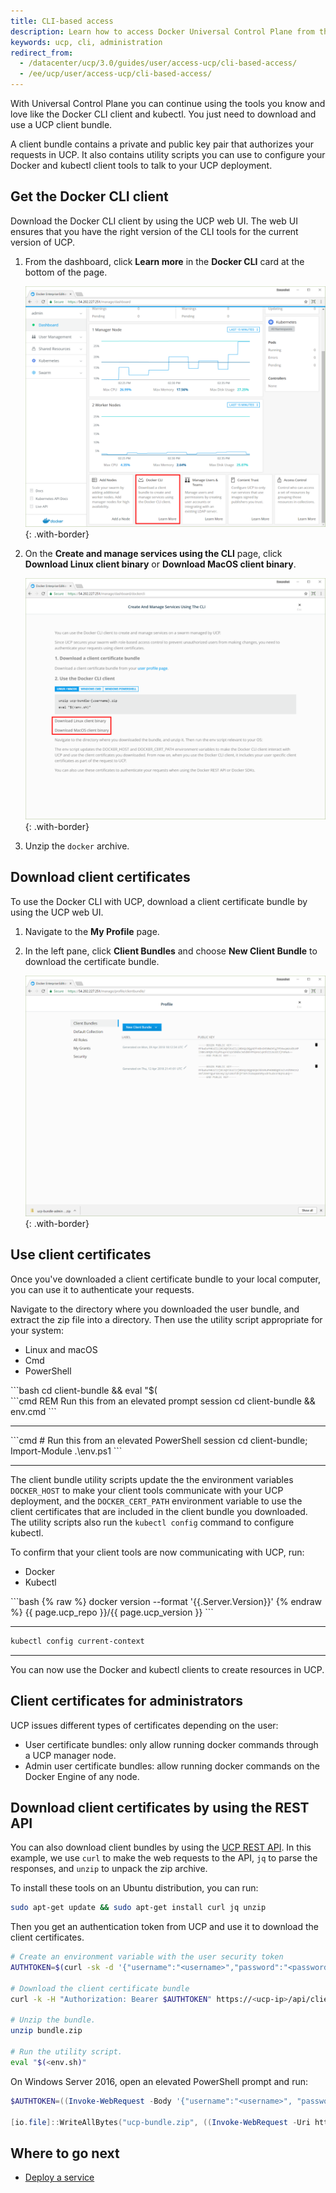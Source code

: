 ```yaml
---
title: CLI-based access
description: Learn how to access Docker Universal Control Plane from the CLI.
keywords: ucp, cli, administration
redirect_from:
  - /datacenter/ucp/3.0/guides/user/access-ucp/cli-based-access/
  - /ee/ucp/user/access-ucp/cli-based-access/
---
```


With Universal Control Plane you can continue using the tools you know and
love like the Docker CLI client and kubectl. You just need to download and use
a UCP client bundle.

A client bundle contains a private and public key pair that authorizes your
requests in UCP. It also contains utility scripts you can use to configure
your Docker and kubectl client tools to talk to your UCP deployment.

## Get the Docker CLI client

Download the Docker CLI client by using the UCP web UI. The web UI ensures that
you have the right version of the CLI tools for the current version of UCP.

1.  From the dashboard, click **Learn more** in the **Docker CLI** card at the
    bottom of the page.
    
    ![](../images/cli-based-access-2.png){: .with-border}

2.  On the **Create and manage services using the CLI** page, click 
    **Download Linux client binary** or **Download MacOS client binary**.

    ![](../images/cli-based-access-3.png){: .with-border}

3.  Unzip the `docker` archive.

## Download client certificates

To use the Docker CLI with UCP, download a client certificate bundle by using 
the UCP web UI.

1.  Navigate to the **My Profile** page.
2.  In the left pane, click **Client Bundles** and choose **New Client Bundle**
    to download the certificate bundle.

    ![](../images/cli-based-access-1.png){: .with-border}

## Use client certificates

Once you've downloaded a client certificate bundle to your local computer, you
can use it to authenticate your requests.

Navigate to the directory where you downloaded the user bundle, and extract the
zip file into a directory. Then use the utility script appropriate for your
system:

<ul class="nav nav-tabs">
  <li class="active"><a data-toggle="tab" data-target="#linux">Linux and macOS</a></li>
  <li><a data-toggle="tab" data-target="#cmd">Cmd</a></li>
  <li><a data-toggle="tab" data-target="#powershell">PowerShell</a></li>
</ul>
<div class="tab-content">
<div id="linux" class="tab-pane fade in active" markdown="1">
```bash
cd client-bundle && eval "$(<env.sh)"
```
<hr>
</div>
<div id="cmd" class="tab-pane fade" markdown="1">
```cmd
REM Run this from an elevated prompt session
cd client-bundle && env.cmd
```
<hr>
</div>
<div id="powershell" class="tab-pane fade" markdown="1">
```cmd
# Run this from an elevated PowerShell session
cd client-bundle; Import-Module .\env.ps1
```
<hr>
</div>
</div>

The client bundle utility scripts update the the environment variables
`DOCKER_HOST` to make your client tools communicate with your UCP deployment,
and the `DOCKER_CERT_PATH` environment variable to use the client certificates
that are included in the client bundle you downloaded. The utility scripts also
run the `kubectl config` command to configure kubectl.

To confirm that your client tools are now communicating with UCP, run:

<ul class="nav nav-tabs">
  <li class="active"><a data-toggle="tab" data-target="#docker">Docker</a></li>
  <li><a data-toggle="tab" data-target="#kube">Kubectl</a></li>
</ul>
<div class="tab-content">
<div id="docker" class="tab-pane fade in active" markdown="1">
```bash
{% raw %}
docker version --format '{{.Server.Version}}'
{% endraw %}
{{ page.ucp_repo }}/{{ page.ucp_version }}
```
<hr>
</div>
<div id="kube" class="tab-pane fade" markdown="1">

```bash
kubectl config current-context
```
<hr>
</div>
</div>

You can now use the Docker and kubectl clients to create resources in UCP.

## Client certificates for administrators

UCP issues different types of certificates depending on the user:

* User certificate bundles: only allow running docker commands through a UCP
  manager node.
* Admin user certificate bundles: allow running docker commands on the
  Docker Engine of any node.

## Download client certificates by using the REST API

You can also download client bundles by using the
[UCP REST API](/reference/ucp/3.0/api/). In this example,
we use `curl` to make the web requests to the API, `jq` to parse the
responses, and `unzip` to unpack the zip archive.

To install these tools on an Ubuntu distribution, you can run:

```bash
sudo apt-get update && sudo apt-get install curl jq unzip
```

Then you get an authentication token from UCP and use it to download the
client certificates.

```bash
# Create an environment variable with the user security token
AUTHTOKEN=$(curl -sk -d '{"username":"<username>","password":"<password>"}' https://<ucp-ip>/auth/login | jq -r .auth_token)

# Download the client certificate bundle
curl -k -H "Authorization: Bearer $AUTHTOKEN" https://<ucp-ip>/api/clientbundle -o bundle.zip

# Unzip the bundle.
unzip bundle.zip

# Run the utility script.
eval "$(<env.sh)"
```

On Windows Server 2016, open an elevated PowerShell prompt and run:

```powershell
$AUTHTOKEN=((Invoke-WebRequest -Body '{"username":"<username>", "password":"<password>"}' -Uri https://`<ucp-ip`>/auth/login -Method POST).Content)|ConvertFrom-Json|select auth_token -ExpandProperty auth_token

[io.file]::WriteAllBytes("ucp-bundle.zip", ((Invoke-WebRequest -Uri https://`<ucp-ip`>/api/clientbundle -Headers @{"Authorization"="Bearer $AUTHTOKEN"}).Content))
 ```

## Where to go next

- [Deploy a service](../swarm.md)

